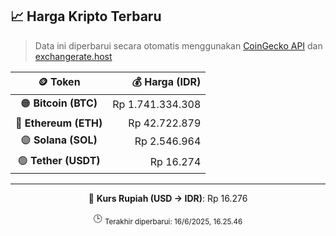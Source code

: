 

<!-- HARGA_KRIPTO -->
## 📈 Harga Kripto Terbaru

> Data ini diperbarui secara otomatis menggunakan [CoinGecko API](https://www.coingecko.com/) dan [exchangerate.host](https://exchangerate.host/)

<div align="center">

| 🪙 Token | 💰 Harga (IDR) |
|:------:|---------------:|
| 🟠 **Bitcoin (BTC)**   | Rp 1.741.334.308 |
| 🔵 **Ethereum (ETH)**  | Rp 42.722.879 |
| 🟣 **Solana (SOL)**    | Rp 2.546.964 |
| 🟢 **Tether (USDT)**   | Rp 16.274 |

---

💱 **Kurs Rupiah (USD → IDR)**: Rp 16.276

🕒 <sub>Terakhir diperbarui: 16/6/2025, 16.25.46</sub>

</div>
<!-- /HARGA_KRIPTO -->